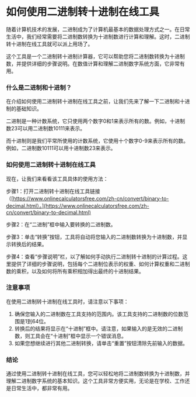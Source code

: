 如何使用二进制转十进制在线工具
===============

随着计算机技术的发展，二进制成为了计算机最基本的数据处理方式之一。在日常生活中，我们经常需要将二进制数转换为十进制数进行计算和理解。这时，二进制转十进制在线工具就可以派上用场了。

这个工具是一个二进制转十进制计算器，它可以帮助您将二进制数转换为十进制数，并提供详细的步骤说明。在数值计算和理解二进制数字系统方面，它非常有用。

### 什么是二进制和十进制？

在介绍如何使用二进制转十进制在线工具之前，让我们先来了解一下二进制和十进制的基础知识。

二进制是一种计数系统，它只使用两个数字0和1来表示所有的数。例如，十进制数23可以用二进制数10111来表示。

而十进制则是我们平常所使用的计数系统，它使用十个数字0-9来表示所有的数。例如，二进制数10111可以用十进制数23来表示。

### 如何使用二进制转十进制在线工具

现在，让我们来看看该工具具体的使用方法：

步骤1：打开二进制转十进制在线工具链接（[https://www.onlinecalculatorsfree.com/zh-cn/convert/binary-to-decimal.html）。](https://www.onlinecalculatorsfree.com/zh-cn/convert/binary-to-decimal.html)

步骤2：在“二进制”框中输入要转换的二进制数。

步骤3：单击“转换”按钮，工具将自动将您输入的二进制数转换为十进制数，并显示转换后的结果。

步骤4：查看“步骤说明”栏，以了解如何手动执行二进制转十进制的计算过程。这里提供了详细的步骤说明，包括每个二进制位表示的权重、如何计算权重和二进制数的乘积，以及如何将所有乘积相加得出最终的十进制结果。

### 注意事项

在使用二进制转十进制在线工具时，请注意以下事项：

1. 确保您输入的二进制数在工具支持的范围内。该工具支持的二进制数的位数范围是1到64位。
2. 转换后的结果将显示在“十进制”框中。请注意，如果输入的是无效的二进制数，则工具会在“十进制”框中显示一个错误消息。
3. 如果您想继续进行其他二进制转换，请单击“重置”按钮清除先前输入的数据。

### 结论

通过使用二进制转十进制在线工具，您可以轻松地将二进制数转换为十进制数，并理解二进制数字系统的基本知识。这个工具非常方便实用，无论是在学校、工作还是日常生活中，都非常有用。